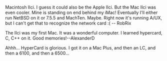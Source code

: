 Macintosh IIci. I guess it could also be the Apple IIci. But the Mac IIci was even cooler. Mine is standing on end behind my iMac! Eventually I'll either run NetBSD on it or 7.5.5 and MachTen. Maybe. Right now it's running A/UX, but I can't get that to recognize the network card :( -- RobRix

The IIci was my first Mac.  It was a wonderful computer.  I learned hypercard, C, C++ on it. Good memories!--AlexanderD

Ahhh... HyperCard is glorious. I got it on a Mac Plus, and then an LC, and then a 6100, and then a 6500...
